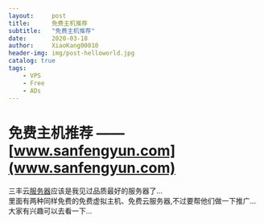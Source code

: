 ```yaml
---
layout:     post
title:      免费主机推荐
subtitle:   "免费主机推荐"
date:       2020-03-18
author:     XiaoKang00010
header-img: img/post-helloworld.jpg
catalog: true
tags:
    - VPS
    - Free
    - ADs
---
```

# 免费主机推荐 —— [www.sanfengyun.com](www.sanfengyun.com)

三丰云[服务器](https://sanfengyun.com)应该是我见过品质最好的服务器了...<br>
里面有两种同样免费的免费虚拟主机、免费云服务器,不过要帮他们做一下推广...<br>
大家有兴趣可以去看一下...

